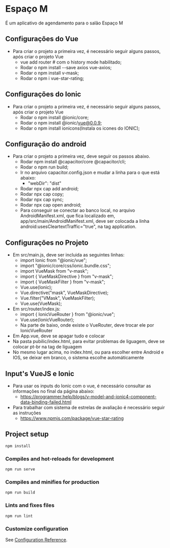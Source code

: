 # Espaço M 

É um aplicativo de agendamento para o salão Espaço M

## Configurações do Vue
* Para criar o projeto a primeira vez, é necessário seguir alguns passos, após criar o projeto Vue
    * vue add router # com o history mode habilitado;
    * Rodar o npm install --save axios vue-axios;
    * Rodar o npm install v-mask;
    * Rodar o npm i vue-star-rating;

## Configurações do Ionic
* Para criar o projeto a primeira vez, é necessário seguir alguns passos, após criar o projeto Vue
    * Rodar o npm install @ionic/core;
    * Rodar o npm install @ionic/vue@0.0.9;
    * Rodar o npm install ionicons(Instala os icones do IONIC);

## Configuração do android
* Para criar o projeto a primeira vez, deve seguir os passos abaixo.
    * Rodar npm install @capacitor/core @capacitor/cli;
    * Rodar o npm run build;
    * Ir no arquivo capacitor.config.json e mudar a linha para o que está abaixo:
        * "webDir": "dist"
    * Rodar npx cap add android;
    * Rodar npx cap copy;
    * Rodar npx cap sync;
    * Rodar npx cap open android;
    * Para conseguir se conectar ao banco local, no arquivo AndroidManifest.xml, que fica localizado em, app/src/main/AndroidManifest.xml, deve ser colocada a linha android:usesCleartextTraffic="true", na tag application.

## Configurações no Projeto
* Em src/main.js, deve ser incluida as seguintes linhas:
	* import Ionic from "@ionic/vue";
	* import "@ionic/core/css/ionic.bundle.css";
	* import VueMask from "v-mask";
	* import { VueMaskDirective } from "v-mask";
	* import { VueMaskFilter } from "v-mask";
	* Vue.use(Ionic);
	* Vue.directive("mask", VueMaskDirective);
	* Vue.filter("VMask", VueMaskFilter);
	* Vue.use(VueMask);
* Em src/router/index.js:
	* import { IonicVueRouter } from "@ionic/vue";
	* Vue.use(IonicVueRouter);
	* Na parte de baixo, onde existe o VueRouter, deve trocar ele por IonicVueRouter
* Em App.vue, deve se apagar tudo e colocar <template><ion-vue-router></ion-vue-router></template>
* Na pasta pubilic/index.html, para evitar problemas de liguagem, deve se colocar pt-br na tag de liguagem
* No mesmo lugar acima, no index.html, <!DOCTYPE html mode="ios"> ou <!DOCTYPE html mode="md"> para escolher entre Android e IOS, se deixar em branco, o sistema escolhe automáticamente

## Input's VueJS e Ionic
* Para usar os inputs do Ionic com o vue, é necessário consultar as informações no final da página abaixo:
    * https://programmer.help/blogs/v-model-and-ionic4-component-data-binding-failed.html
* Para trabalhar com sistema de estrelas de avaliação é necessário seguir as instruções
    * https://www.npmjs.com/package/vue-star-rating


## Project setup
```
npm install
```

### Compiles and hot-reloads for development
```
npm run serve
```

### Compiles and minifies for production
```
npm run build
```

### Lints and fixes files
```
npm run lint
```

### Customize configuration
See [Configuration Reference](https://cli.vuejs.org/config/).

